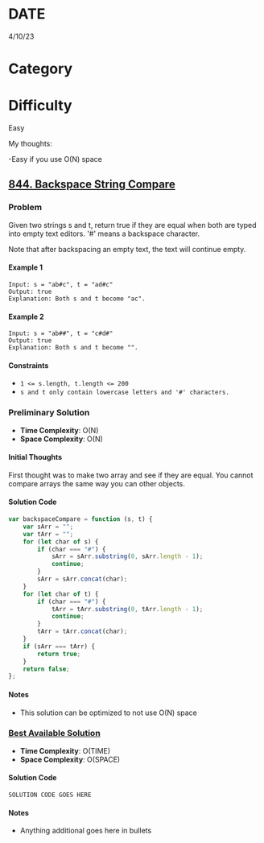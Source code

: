 # DATE

4/10/23

# Category

# Difficulty

Easy

My thoughts:

-Easy if you use O(N) space

## [844. Backspace String Compare](https://leetcode.com/problems/backspace-string-compare/description/?envType=study-plan&id=level-1)

### Problem

Given two strings s and t, return true if they are equal when both are typed into empty text editors. '#' means a backspace character.

Note that after backspacing an empty text, the text will continue empty.

#### Example 1

```
Input: s = "ab#c", t = "ad#c"
Output: true
Explanation: Both s and t become "ac".
```

#### Example 2

```
Input: s = "ab##", t = "c#d#"
Output: true
Explanation: Both s and t become "".
```

#### Constraints

-   `1 <= s.length, t.length <= 200`
-   `s and t only contain lowercase letters and '#' characters.`

### Preliminary Solution

-   **Time Complexity**: O(N)
-   **Space Complexity**: O(N)

#### Initial Thoughts

First thought was to make two array and see if they are equal. You cannot compare arrays the same way you can other objects.

#### Solution Code

```js
var backspaceCompare = function (s, t) {
    var sArr = "";
    var tArr = "";
    for (let char of s) {
        if (char === "#") {
            sArr = sArr.substring(0, sArr.length - 1);
            continue;
        }
        sArr = sArr.concat(char);
    }
    for (let char of t) {
        if (char === "#") {
            tArr = tArr.substring(0, tArr.length - 1);
            continue;
        }
        tArr = tArr.concat(char);
    }
    if (sArr === tArr) {
        return true;
    }
    return false;
};
```

#### Notes

-   This solution can be optimized to not use O(N) space

### [Best Available Solution](SOLUTION_LINK)

-   **Time Complexity**: O(TIME)
-   **Space Complexity**: O(SPACE)

#### Solution Code

```
SOLUTION CODE GOES HERE
```

#### Notes

-   Anything additional goes here in bullets
